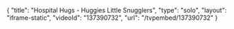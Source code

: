 {
    "title": "Hospital Hugs - Huggies Little Snugglers",
    "type": "solo",
    "layout": "iframe-static",
    "videoId": "137390732",
    "url": "\/tvpembed\/137390732"
}